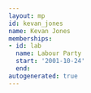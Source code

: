```yaml
---
layout: mp
id: kevan_jones
name: Kevan Jones
memberships:
- id: lab
  name: Labour Party
  start: '2001-10-24'
  end: 
autogenerated: true
---
```

